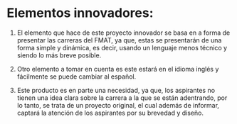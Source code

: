 # Elementos innovadores:

 1. El elemento que hace de este proyecto innovador se basa en a forma de presentar las carreras del FMAT, ya que, estas se presentarán de una forma simple y dinámica, es decir, usando un lenguaje menos técnico y siendo lo más breve posible. 

  2. Otro elemento a tomar en cuenta es este estará en el idioma inglés y fácilmente se puede cambiar al español.

  3. Este  producto es en parte una necesidad, ya que, los aspirantes no tienen una idea clara sobre la carrera a la que se están adentrando, por lo tanto, se trata de un proyecto original, el cual además de informar, captará la atención de los aspirantes por su brevedad y diseño.
